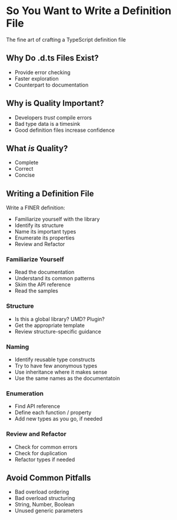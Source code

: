 # So You Want to Write a Definition File

The fine art of crafting a TypeScript definition file

## Why Do .d.ts Files Exist?

 * Provide error checking
 * Faster exploration
 * Counterpart to documentation

## Why is Quality Important?

 * Developers *trust* compile errors
 * Bad type data is a timesink
 * Good definition files increase confidence

## What *is* Quality?

 * Complete
 * Correct
 * Concise

## Writing a Definition File

Write a FINER definition:

 * Familiarize yourself with the library
 * Identify its structure
 * Name its important types
 * Enumerate its properties
 * Review and Refactor

### Familiarize Yourself

 * Read the documentation
 * Understand its common patterns
 * Skim the API reference
 * Read the samples

### Structure

 * Is this a global library? UMD? Plugin?
 * Get the appropriate template
 * Review structure-specific guidance
 
### Naming

 * Identify reusable type constructs
 * Try to have few anonymous types
 * Use inheritance where it makes sense
 * Use the same names as the documentatoin

### Enumeration

 * Find API reference
 * Define each function / property
 * Add new types as you go, if needed

### Review and Refactor

 * Check for common errors
 * Check for duplication
 * Refactor types if needed

## Avoid Common Pitfalls

 * Bad overload ordering
 * Bad overload structuring
 * String, Number, Boolean
 * Unused generic parameters